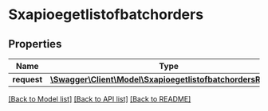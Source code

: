 # Sxapioegetlistofbatchorders

## Properties
Name | Type | Description | Notes
------------ | ------------- | ------------- | -------------
**request** | [**\Swagger\Client\Model\SxapioegetlistofbatchordersRequest**](SxapioegetlistofbatchordersRequest.md) |  | [optional] 

[[Back to Model list]](../README.md#documentation-for-models) [[Back to API list]](../README.md#documentation-for-api-endpoints) [[Back to README]](../README.md)



